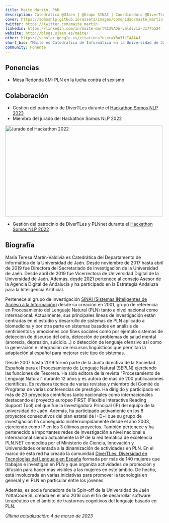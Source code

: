 ```yaml
---
title: Maite Martín, PhD
description: Catedrática @UJaen | @Grupo SINAI | Coordinadora @DiverTLes
cover: https://somosnlp.github.io/assets/images/comunidad/maite_martin.png
twitter: https://twitter.com/maite_martin
linkedin: https://linkedin.com/in/maite-mart%C3%ADn-valdivia-3177b524
website: http://blogs.ujaen.es/maite/
other: https://scholar.google.es/citations?user=Y0o3ILIAAAAJ 
short_bio: "Maite es Catedrática de Informática en la Universidad de Jaén e Investigadora en Tecnologías del Lenguaje del grupo de Sistemas Inteligentes de Acceso a la Información (SINAI). Además, es la coordinadora de la comunidad DiverTLes: Diversidad en Tecnologías del Lenguaje en España impulsada desde la Red Temática de Excelencia PLNnet para visibilizar y fomentar la investigación de la mujer en PLN."
community: Ponente
---
```


## Ponencias

- Mesa Redonda 8M: PLN en la lucha contra el sexismo

<EventSummary
    description=""
    poster="https://somosnlp.github.io/assets/images/eventos/230309_mesa_redonda_8m.jpg"
    video="https://www.youtube.com/embed/5fOiLWXQ78c"
    name=""
    website=""
    twitter=""
    linkedin=""
    github=""
    bio=""
/>

## Colaboración

- Gestión del patrocinio de DiverTLes durante el [Hackathon Somos NLP 2023](https://somosnlp.org/hackathon)
- Miembro del jurado del Hackathon Somos NLP 2022

<div class="flex justify-center">
    <a href="https://somosnlp.org/blog/hackathon-2022" target="_blank">
        <img src="https://somosnlp.github.io/assets/images/jurado_hackathon.png" alt="Jurado del Hackathon 2022" width="500" height="289.71" />
    </a>
</div>

- Gestión del patrocinio de DiverTLes y PLNnet durante el [Hackathon Somos NLP 2022](https://somosnlp.org/blog/hackathon-2022)

## Biografía

María Teresa Martín-Valdivia es Catedrática del Departamento de Informática de la Universidad de Jaén. Desde noviembre de 2017 hasta abril de 2019 fue Directora del Secretariado de Investigación de la Universidad de Jaén. Desde abril de 2019 fue Vicerrectora de Universidad Digital de la Universidad de Jaén. Además, desde 2021 pertenece al consejo Asesor de la Agencia Digital de Andalucía y ha participado en la Estrategia Andaluza para la Inteligencia Artificial.

Pertenece al grupo de investigación [SINAI (Sistemas INteligentes de Acceso a la Información)](https://sinai.ujaen.es/) desde su creación en 2001, grupo de referencia en Procesamiento del Lenguaje Natural (PLN) tanto a nivel nacional como internacional. Actualmente, sus principales líneas de investigación están centradas en el estudio y desarrollo de sistemas de PLN aplicado a biomedicina y por otra parte en sistemas basados en análisis de sentimientos y emociones con fines sociales como por ejemplo sistemas de detección de discurso del odio, detección de problemas de salud mental (anorexia, depresión, suicidio…) o detección de lenguaje ofensivo así como la generación e integración de recursos lingüísticos que permitan la adaptación al español para mejorar este tipo de sistemas. 

Desde 2007 hasta 2019 formó parte de la Junta directiva de la Sociedad Española para el Procesamiento de Lenguaje Natural (SEPLN) ejerciendo las funciones de Tesorera. Ha sido editora de la revista “Procesamiento de Lenguaje Natural” durante 12 años y es autora de más de 200 publicaciones científicas. Es revisora técnica de varias revistas y miembro del Comité de Programa de varias conferencias de prestigio. Ha dirigido y participado en más de 20 proyectos científicos tanto nacionales como internacionales destacando el proyecto europeo FIRST (Flexible Interactive Reading Support Tool) del que fue la Investigadora Principal (IP) del equipo de la universidad de Jaén. Además, ha participado activamente en los 8 proyectos consecutivos del plan estatal de I+D+i que su grupo de investigación ha conseguido ininterrumpidamente desde el año 2003, ejerciendo como IP en los 3 últimos proyectos. También pertenece y ha pertenecido a importantes redes de investigación a nivel nacional e internacional siendo actualmente la IP de la red temática de excelencia PLN.NET concedida por el Ministerio de Ciencia, Innovación y Universidades orientada a la dinamización de actividades en PLN. En el marco de esta red ha creado la comunidad [DiverTLes: Diversidad en Tecnologías del Lenguaje en España](https://divertles.ujaen.es/) formada por más de 140 mujeres que trabajan e investigan en PLN y que organiza actividades de promoción y difusión para hacer más visibles a las mujeres en este ámbito. De hecho, está involucrada en varias iniciativas para promover la tecnología en general y el PLN en particular entre los jóvenes.

Además, es socia fundadora de la Spin-off de la Universidad de Jaén YottaCode SL creada en el año 2016 con el fin de desarrollar software terapéutico en el ámbito de trastornos cognitivos del lenguaje basado en PLN.

*Última actualización: 4 de marzo de 2023*
